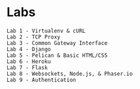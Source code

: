 # Labs 
    Lab 1 - Virtualenv & cURL
    Lab 2 - TCP Proxy
    Lab 3 - Common Gateway Interface
    Lab 4 - Django
    Lab 5 - Pelican & Basic HTML/CSS
    Lab 6 - Heroku
    Lab 7 - Flask
    Lab 8 - Websockets, Node.js, & Phaser.io
    Lab 9 - Authentication